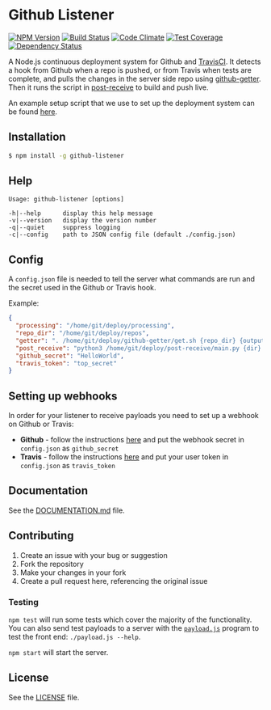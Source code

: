 # Github Listener

[![NPM Version](https://img.shields.io/npm/v/github-listener.svg)](https://www.npmjs.com/package/github-listener)
[![Build Status](https://img.shields.io/travis/itsapi/github-listener/master.svg)](https://travis-ci.org/itsapi/github-listener)
[![Code Climate](https://img.shields.io/codeclimate/github/itsapi/github-listener.svg)](https://codeclimate.com/github/itsapi/github-listener)
[![Test Coverage](https://img.shields.io/codeclimate/coverage/github/itsapi/github-listener.svg)](https://codeclimate.com/github/itsapi/github-listener)
[![Dependency Status](https://img.shields.io/david/itsapi/github-listener.svg)](https://david-dm.org/itsapi/github-listener)

A Node.js continuous deployment system for Github and [TravisCI](https://travis-ci.org/). It detects a hook from Github when a repo is pushed, or from Travis when tests are complete, and pulls the changes in the server side repo using [github-getter](http://github.com/itsapi/github-getter). Then it runs the script in [post-receive](http://github.com/itsapi/post-receive) to build and push live.

An example setup script that we use to set up the deployment system can be found [here](https://gist.github.com/grit96/49b91a42007d1c977396).


## Installation

```sh
$ npm install -g github-listener
```


## Help

```
Usage: github-listener [options]

-h|--help      display this help message
-v|--version   display the version number
-q|--quiet     suppress logging
-c|--config    path to JSON config file (default ./config.json)
```


## Config

A `config.json` file is needed to tell the server what commands are run and the secret used in the Github or Travis hook.

Example:

```json
{
  "processing": "/home/git/deploy/processing",
  "repo_dir": "/home/git/deploy/repos",
  "getter": ". /home/git/deploy/github-getter/get.sh {repo_dir} {output} {repo} {branch}",
  "post_receive": "python3 /home/git/deploy/post-receive/main.py {dir} {name}",
  "github_secret": "HelloWorld",
  "travis_token": "top_secret"
}
```


## Setting up webhooks

In order for your listener to receive payloads you need to set up a webhook on Github or Travis:

- **Github** - follow the instructions [here](https://developer.github.com/webhooks/creating/) and put the webhook secret in `config.json` as `github_secret`
- **Travis** - follow the instructions [here](http://docs.travis-ci.com/user/notifications/#Webhook-notification) and put your user token in `config.json` as `travis_token`


## Documentation

See the [DOCUMENTATION.md](./DOCUMENTATION.md) file.


## Contributing

1. Create an issue with your bug or suggestion
2. Fork the repository
3. Make your changes in your fork
4. Create a pull request here, referencing the original issue


### Testing

`npm test` will run some tests which cover the majority of the functionality.
You can also send test payloads to a server with the [`payload.js`](./payload.js) program to test the front end: `./payload.js --help`.

`npm start` will start the server.


## License

See the [LICENSE](./LICENSE) file.
